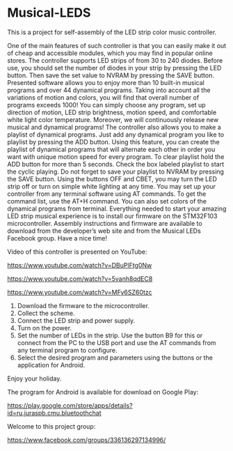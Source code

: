# Musical-LEDS

This is a project for self-assembly of the LED strip color music controller.

One of the main features of such controller is that you can easily make it out of cheap and accessible modules, which you may find in popular online stores.
The controller supports LED strips of from 30 to 240 diodes. Before use, you should set the number of diodes in your strip by pressing the LED button. Then save the set value to NVRAM by pressing the SAVE button.
Presented software allows you to enjoy more than 10 built-in musical programs and over 44 dynamical programs. Taking into account all the variations of motion and colors, you will find that overall number of programs exceeds 1000! You can simply choose any program, set up direction of motion, LED strip brightness, motion speed, and comfortable white light color temperature. Moreover, we will continuously release new musical and dynamical programs!
The controller also allows you to make a playlist of dynamical programs. Just add any dynamical program you like to playlist by pressing the ADD button. Using this feature, you can create the playlist of dynamical programs that will alternate each other in order you want with unique motion speed for every program. To clear playlist hold the ADD button for more than 5 seconds. Check the box labeled playlist to start the cyclic playing. Do not forget to save your playlist to NVRAM by pressing the SAVE button.
Using the buttons OFF and CBET, you may turn the LED strip off or turn on simple white lighting at any time.
You may set up your controller from any terminal software using AT commands. To get the command list, use the AT+H command. You can also set colors of the dynamical programs from terminal.
Everything needed to start your amazing LED strip musical experience is to install our firmware on the STM32F103 microcontroller. Assembly instructions and firmware are available to download from the developer’s web site and from the Musical LEDs Facebook group.
Have a nice time!


Video of this controller is presented on YouTube:

https://www.youtube.com/watch?v=DBuPlFtg0Nw

https://www.youtube.com/watch?v=5vanh8qdEC8

https://www.youtube.com/watch?v=MFy6SZ60tzc


1. Download the firmware to the microcontroller.
2. Collect the scheme.
3. Connect the LED strip and power supply.
4. Turn on the power.
5. Set the number of LEDs in the strip. Use the button B9 for this or connect from the PC to the USB port and use the AT commands from any terminal program to configure.
6. Select the desired program and parameters using the buttons or the application for Android.

Enjoy your holiday.

The program for Android is available for download on Google Play:

https://play.google.com/store/apps/details?id=ru.juraspb.cmu.bluetoothchat

Welcome to this project group:

https://www.facebook.com/groups/336136297134996/

